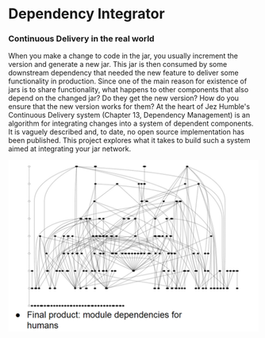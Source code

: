Dependency Integrator
=========

### Continuous Delivery in the real world

When you make a change to code in the jar, you usually increment the version and generate a new jar. This jar is then consumed by some downstream dependency that needed the new feature to deliver some functionality in production. Since one of the main reason for existence of jars is to share functionality, what happens to other components that also depend on the changed jar? Do they get the new version? How do you ensure that the new version works for them? At the heart of Jez Humble's Continuous Delivery system (Chapter 13, Dependency Management) is an algorithm for integrating changes into a system of dependent components. It is vaguely described and, to date, no open source implementation has been published. This project explores what it takes to build such a system aimed at integrating your jar network.

![dependency hierarchy screenshot](/docs/dependencies-levels.png "Jar dependency integration")